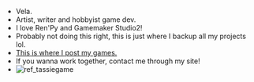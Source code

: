 - Vela.
- Artist, writer and hobbyist game dev.
- I love Ren'Py and Gamemaker Studio2!
- Probably not doing this right, this is just where I backup all my projects lol.
- [This is where I post my games.](https://velanoble.itch.io/)
- If you wanna work together, contact me through my site!
- ![ref_tassiegame](https://github.com/user-attachments/assets/3d99916d-96a9-43b9-83aa-672f2a5518b6)
